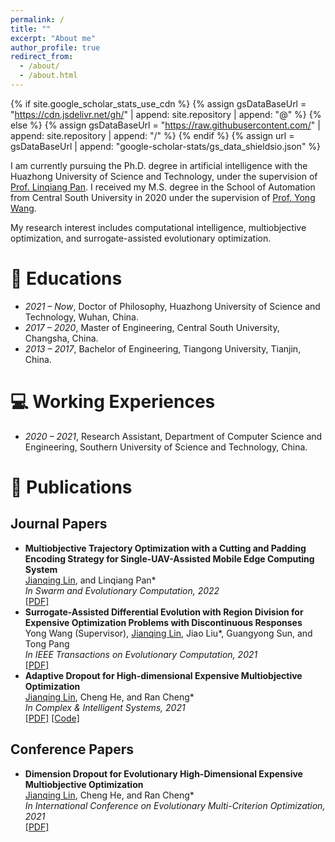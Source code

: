 ```yaml
---
permalink: /
title: ""
excerpt: "About me"
author_profile: true
redirect_from: 
  - /about/
  - /about.html
---
```


{% if site.google_scholar_stats_use_cdn %}
{% assign gsDataBaseUrl = "https://cdn.jsdelivr.net/gh/" | append: site.repository | append: "@" %}
{% else %}
{% assign gsDataBaseUrl = "https://raw.githubusercontent.com/" | append: site.repository | append: "/" %}
{% endif %}
{% assign url = gsDataBaseUrl | append: "google-scholar-stats/gs_data_shieldsio.json" %}

<span class='anchor' id='about-me'></span>

I am currently pursuing the Ph.D. degree in artificial intelligence with the Huazhong University of Science and Technology, under the supervision of [Prof. Linqiang Pan](http://faculty.hust.edu.cn/panlinqiang/zh_CN/index.htm). I received my M.S. degree in the School of Automation from Central South University in 2020 under the supervision of [Prof. Yong Wang](https://faculty.csu.edu.cn/wangyong/zh_CN/index.htm).

My research interest includes computational intelligence, multiobjective optimization, and surrogate-assisted evolutionary optimization. 
<!-- I have published more than 100 papers at the top international AI conferences with total <a href='https://scholar.google.com/citations?user=DhtAFkwAAAAJ'>google scholar citations <strong><span id='total_cit'>260000+</span></strong></a> (You can also use google scholar badge <a href='https://scholar.google.com/citations?user=DhtAFkwAAAAJ'><img src="https://img.shields.io/endpoint?url={{ url | url_encode }}&logo=Google%20Scholar&labelColor=f6f6f6&color=9cf&style=flat&label=citations"></a>). -->

# 📖 Educations
- *2021 – Now*, Doctor of Philosophy, Huazhong University of Science and Technology, Wuhan, China.
- *2017 – 2020*, Master of Engineering, Central South University, Changsha, China.
- *2013 – 2017*, Bachelor of Engineering, Tiangong University, Tianjin, China.

<!-- # 🔥 News -->
<!-- - *2022.02*: &nbsp;🎉🎉 Lorem ipsum dolor sit amet, consectetur adipiscing elit. Vivamus ornare aliquet ipsum, ac tempus justo dapibus sit amet.  -->
<!-- - *2022.02*: &nbsp;🎉🎉 Lorem ipsum dolor sit amet, consectetur adipiscing elit. Vivamus ornare aliquet ipsum, ac tempus justo dapibus sit amet.  -->

# 💻 Working Experiences
- *2020 – 2021*, Research Assistant, Department of Computer Science and Engineering, Southern University of Science and Technology, China.

# 📝 Publications 

## Journal Papers
<!--- **Surrogate-assisted Multiobjective Genes Selection Method for RNA-seq Data Classification**  <br>  -->
<!--  <ins>Jianqing Lin</ins>, Hanjing Jiang, Cheng He, and Linqiang Pan  <br>  -->
<!--  _Knowledge-Based Systems, in press_ --> 
<!--- **Variable Reconstruction for Evolutionary Large-scale Expensive Multiobjective Optimization**  <br>  -->
<!--  <ins>Jianqing Lin</ins>, Cheng He, Ye Tian, and Linqiang Pan  <br>  -->
<!--  _IEEE/CAA Journal of Automatica Sinica, in press_ --> 
<!--- **Computationally Expensive High-dimensional Multiobjective Optimization via Surrogate-assisted Reformulation and Decomposition**  <br>  -->
<!--  Linqiang Pan (Supervisor), <ins>Jianqing Lin</ins>, Handing Wang, Cheng He*, Kay Chen Tan, and Yaochu Jin  <br>  -->
<!--  _In IEEE Transactions on Evolutionary Computation, in press_ --> 
<!--- **Supervised Reconstruction for High-dimensional Expensive Multiobjective Optimization**  <br>  -->
<!--  Hongbin Li, <ins>Jianqing Lin</ins>* , Qing Chen, Cheng He, Linqiang Pan*  <br>  -->
<!--   _In IEEE Transactions on Emerging Topics in Computational Intelligence, in press_          -->
- **Multiobjective Trajectory Optimization with a Cutting and Padding Encoding Strategy for Single-UAV-Assisted Mobile Edge Computing System**  <br>
  <ins>Jianqing Lin</ins>, and Linqiang Pan*  <br>
  _In Swarm and Evolutionary Computation, 2022_  <br>
  [[PDF]](https://drive.google.com/file/d/1UD1vfxuLSYFMlKe8_gNxVJ2rbqBqHDJ1/view?usp=share_link)
- **Surrogate-Assisted Differential Evolution with Region Division for Expensive Optimization Problems with Discontinuous Responses**  <br>
  Yong Wang (Supervisor), <ins>Jianqing Lin</ins>, Jiao Liu*, Guangyong Sun, and Tong Pang  <br>
  _In IEEE Transactions on Evolutionary Computation, 2021_  <br>
  [[PDF]](https://drive.google.com/file/d/1lKJT3K6nAR8dxn4ZcAHp9yDdmlcxZPLQ/view?usp=share_link)
- **Adaptive Dropout for High-dimensional Expensive Multiobjective Optimization**  <br>
  <ins>Jianqing Lin</ins>, Cheng He, and Ran Cheng*  <br>
  _In Complex & Intelligent Systems, 2021_  <br>
  [[PDF]](https://link.springer.com/content/pdf/10.1007/s40747-021-00362-5.pdf?pdf=button) [[Code]](https://github.com/jqlincn/ADSAPSO)

## Conference Papers
- **Dimension Dropout for Evolutionary High-Dimensional Expensive Multiobjective Optimization**  <br>
  <ins>Jianqing Lin</ins>, Cheng He, and Ran Cheng*  <br>
  _In International Conference on Evolutionary Multi-Criterion Optimization, 2021_  <br>
  [[PDF]](https://drive.google.com/file/d/1BIKD8evvXME8rigSdMiWBVb89YH2w8wI/view?usp=share_link)

<!-- <div class='paper-box'><div class='paper-box-image'><div><div class="badge">CVPR 2016</div><img src='images/500x300.png' alt="sym" width="100%"></div></div> -->
<!-- <div class='paper-box-text' markdown="1"> -->

<!-- [Deep Residual Learning for Image Recognition](https://openaccess.thecvf.com/content_cvpr_2016/papers/He_Deep_Residual_Learning_CVPR_2016_paper.pdf) -->

<!-- **Kaiming He**, Xiangyu Zhang, Shaoqing Ren, Jian Sun -->

<!-- [**Project**](https://scholar.google.com/citations?view_op=view_citation&hl=zh-CN&user=DhtAFkwAAAAJ&citation_for_view=DhtAFkwAAAAJ:ALROH1vI_8AC) <strong><span class='show_paper_citations' data='DhtAFkwAAAAJ:ALROH1vI_8AC'></span></strong> -->
<!-- - Lorem ipsum dolor sit amet, consectetur adipiscing elit. Vivamus ornare aliquet ipsum, ac tempus justo dapibus sit amet.  -->
<!-- </div> -->
<!-- </div> -->

<!-- - [Lorem ipsum dolor sit amet, consectetur adipiscing elit. Vivamus ornare aliquet ipsum, ac tempus justo dapibus sit amet](https://github.com), A, B, C, **CVPR 2020** -->

<!-- # 🎖 Honors and Awards -->
<!-- - *2021.10* Lorem ipsum dolor sit amet, consectetur adipiscing elit. Vivamus ornare aliquet ipsum, ac tempus justo dapibus sit amet.  -->
<!-- - *2021.09* Lorem ipsum dolor sit amet, consectetur adipiscing elit. Vivamus ornare aliquet ipsum, ac tempus justo dapibus sit amet.  -->

<!-- # 💬 Invited Talks -->
<!-- - *2021.06*, Lorem ipsum dolor sit amet, consectetur adipiscing elit. Vivamus ornare aliquet ipsum, ac tempus justo dapibus sit amet.  -->
<!-- - *2021.03*, Lorem ipsum dolor sit amet, consectetur adipiscing elit. Vivamus ornare aliquet ipsum, ac tempus justo dapibus sit amet.  \| [\[video\]](https://github.com/) -->

<!-- # 💻 Internships -->
<!-- - *2019.05 - 2020.02*, [Lorem](https://github.com/), China. -->

<!--# 📌 Professional Services  -->
<!--- Editor: BIC-TA 2022 -->
<!--- PC Members: IEEE CIFEr 2022 -->
<!--- Journal Reviewer: Memetic Computing, Complex & Intelligent System -->

